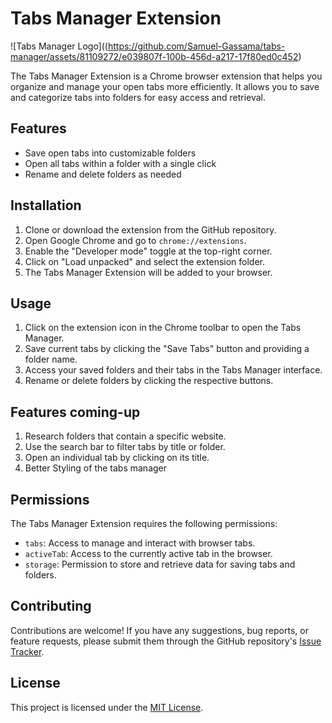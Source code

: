 # Tabs Manager Extension

![Tabs Manager Logo]((https://github.com/Samuel-Gassama/tabs-manager/assets/81109272/e039807f-100b-456d-a217-17f80ed0c452)

The Tabs Manager Extension is a Chrome browser extension that helps you organize and manage your open tabs more efficiently. It allows you to save and categorize tabs into folders for easy access and retrieval.

## Features

- Save open tabs into customizable folders
- Open all tabs within a folder with a single click
- Rename and delete folders as needed

## Installation

1. Clone or download the extension from the GitHub repository.
2. Open Google Chrome and go to `chrome://extensions`.
3. Enable the "Developer mode" toggle at the top-right corner.
4. Click on "Load unpacked" and select the extension folder.
5. The Tabs Manager Extension will be added to your browser.

## Usage

1. Click on the extension icon in the Chrome toolbar to open the Tabs Manager.
2. Save current tabs by clicking the "Save Tabs" button and providing a folder name.
3. Access your saved folders and their tabs in the Tabs Manager interface.
4. Rename or delete folders by clicking the respective buttons.

## Features coming-up

1. Research folders that contain a specific website.
2. Use the search bar to filter tabs by title or folder.
3. Open an individual tab by clicking on its title.
4. Better Styling of the tabs manager


## Permissions

The Tabs Manager Extension requires the following permissions:

- `tabs`: Access to manage and interact with browser tabs.
- `activeTab`: Access to the currently active tab in the browser.
- `storage`: Permission to store and retrieve data for saving tabs and folders.

## Contributing

Contributions are welcome! If you have any suggestions, bug reports, or feature requests, please submit them through the GitHub repository's [Issue Tracker](https://github.com/samuel-gassama/tabs-manager-extension/issues).

## License

This project is licensed under the [MIT License](LICENSE).
